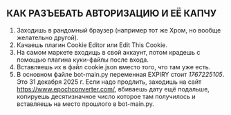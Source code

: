 ## КАК РАЗЪЕБАТЬ АВТОРИЗАЦИЮ И ЕЁ КАПЧУ

1. Заходишь в рандомный браузер (например тот же Хром, но вообще желательно другой).
2. Качаешь плагин Cookie Editor или Edit This Cookie.
3. На самом маркете входищь в свой аккаунт, потом крадешь с помощью плагина куки-файлы после входа.
4. Вставляешь их в файл cookie.json вместо того, что там уже есть.
5. В основном файле bot-main.py переменная EXPIRY стоит *1767225105*. Это 31 декабря 2025 г. Если надо продлить, заходишь на сайт https://www.epochconverter.com/,
    вбиваешь дату ещё подальше, копируешь десятизначное число которое там получилось и вставляешь на место прошлого в bot-main.py.
